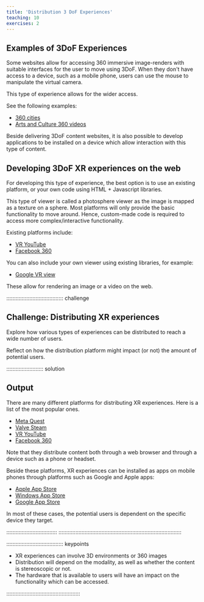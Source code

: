 ```yaml
---
title: 'Distribution 3 DoF Experiences'
teaching: 10
exercises: 2
---
```




## Examples of 3DoF Experiences

Some websites allow for accessing 360 immersive image-renders 
with suitable interfaces for the user to move using 3DoF. 
When they don't have access to a device,
such as a mobile phone,
users can use the mouse to manipulate the virtual camera.

This type of experience allows for the wider access.

See the following examples:

- [360 cities](https://www.360cities.net/)
- [Arts and Culture 360 videos](https://artsandculture.google.com/project/360-videos)

Beside delivering 3DoF content websites, it is also possible
to develop applications to be installed
on a device which allow interaction with this type of content.

## Developing 3DoF XR experiences on the web

For developing this type of experience,
the best option is to use an existing platform, or
your own code using HTML + Javascript libraries.

This type of viewer is called a photosphere viewer
as the image is mapped as a texture on a sphere.
Most platforms will only provide
the basic functionality to move around.
Hence, custom-made code is required to access 
more complex/interactive functionality.



Existing platforms include:

- [VR YouTube](https://vr.youtube.com/)
- [Facebook 360](https://www.facebook.com/Facebook360/)

You can also include your own viewer using existing libraries, for example:

- [Google VR view](https://developers.google.com/vr/develop/web/vrview-web)


These allow for rendering an image or a video on the web.

::::::::::::::::::::::::::::::::::::: challenge 

## Challenge: Distributing XR experiences

Explore how various types of experiences can be 
distributed to reach a wide number of users.

Reflect on how the distribution platform might impact (or not) the amount 
of potential users.

:::::::::::::::::::::::: solution 


## Output
 
There are many different platforms for distributing XR experiences. 
Here is a list of the most popular ones.

- [Meta Quest](https://www.meta.com/en-gb/experiences/)
- [Valve Steam](https://store.steampowered.com/)
- [VR YouTube](https://vr.youtube.com/)
- [Facebook 360](https://www.facebook.com/Facebook360/)

Note that they distribute content both through a web browser and 
through a device such as a phone or headset.

Beside these platforms, XR experiences can be installed as apps
on mobile phones through platforms such as Google and Apple apps:

- [Apple App Store](https://apps.apple.com/)
- [Windows App Store](https://apps.microsoft.com/store/apps)
- [Google App Store](https://play.google.com/)

In most of these cases, the potential users is dependent on the
specific device they target.

:::::::::::::::::::::::::::::::::
::::::::::::::::::::::::::::::::::::::::::::::::::::::::::::::::::::::::::::::::



::::::::::::::::::::::::::::::::::::: keypoints 

- XR experiences can involve 3D environments or 360 images
- Distribution will depend on the modality, as well as whether the content is stereoscopic or not.
- The hardware that is available to users will have an impact 
on the functionality which can be accessed.

::::::::::::::::::::::::::::::::::::::::::::::::


